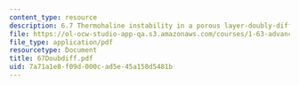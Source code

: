 ```yaml
---
content_type: resource
description: 6.7 Thermohaline instability in a porous layer-doubly-diffusive instability
file: https://ol-ocw-studio-app-qa.s3.amazonaws.com/courses/1-63-advanced-fluid-dynamics-of-the-environment-fall-2002/7a71a1e8f09d000cad5e45a158d5481b_67Doubdiff.pdf
file_type: application/pdf
resourcetype: Document
title: 67Doubdiff.pdf
uid: 7a71a1e8-f09d-000c-ad5e-45a158d5481b
---
```

